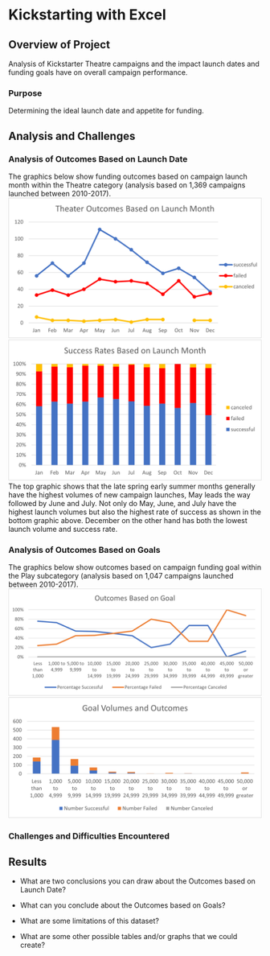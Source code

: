 # Kickstarting with Excel

## Overview of Project
Analysis of Kickstarter Theatre campaigns and the impact launch dates and funding goals have on overall campaign performance. 
### Purpose
Determining the ideal launch date and appetite for funding.  
## Analysis and Challenges

### Analysis of Outcomes Based on Launch Date
The graphics below show funding outcomes based on campaign launch month within the Theatre category (analysis based on 1,369 campaigns launched between 2010-2017). 
![](Resources/Theater_Outcomes_vs_Launch.png)
![](Resources/Success_Rates_Based_on_Launch_Date.png)
The top graphic shows that the late spring early summer months generally have the highest volumes of new campaign launches, May leads the way followed by June and July. Not only do May, June, and July have the highest launch volumes but also the highest rate of success as shown in the bottom graphic above. December on the other hand has both the lowest launch volume and success rate.
### Analysis of Outcomes Based on Goals
The graphics below show outcomes based on campaign funding goal within the Play subcategory (analysis based on 1,047 campaigns launched between 2010-2017). 
![](Resources/Outcomes_vs_Goals.png)
![](Resources/Goal_Volumes_and_Outcomes.png)
### Challenges and Difficulties Encountered

## Results

- What are two conclusions you can draw about the Outcomes based on Launch Date?

- What can you conclude about the Outcomes based on Goals?

- What are some limitations of this dataset?

- What are some other possible tables and/or graphs that we could create?
